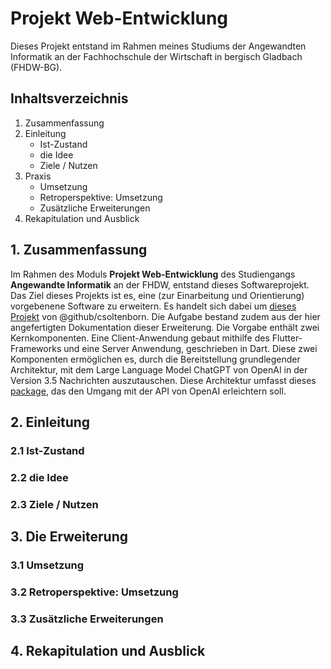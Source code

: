 # Projekt Web-Entwicklung
Dieses Projekt entstand im Rahmen meines Studiums der Angewandten Informatik an der Fachhochschule der Wirtschaft in bergisch Gladbach (FHDW-BG).

## Inhaltsverzeichnis
1. Zusammenfassung
2. Einleitung
    - Ist-Zustand
    - die Idee
    - Ziele / Nutzen
3. Praxis
    - Umsetzung
    - Retroperspektive: Umsetzung
    - Zusätzliche Erweiterungen
4. Rekapitulation und Ausblick

## 1. Zusammenfassung

Im Rahmen des Moduls __Projekt Web-Entwicklung__ des Studiengangs __Angewandte Informatik__ an der FHDW, entstand dieses Softwareprojekt. Das Ziel dieses Projekts ist es, eine (zur Einarbeitung und Orientierung) vorgebenene Software zu erweitern. Es handelt sich dabei um [dieses Projekt](https://github.com/csoltenborn/web_entwicklung_BFAX422A/tree/master) von 
@github/csoltenborn. Die Aufgabe bestand zudem aus der hier angefertigten Dokumentation dieser Erweiterung. 
Die Vorgabe enthält zwei Kernkomponenten. Eine Client-Anwendung gebaut mithilfe des Flutter-Frameworks und eine Server Anwendung, geschrieben in Dart. Diese zwei Komponenten ermöglichen es, durch die Bereitstellung grundlegender Architektur, mit dem Large Language Model ChatGPT von OpenAI in der Version 3.5 Nachrichten auszutauschen. Diese Architektur umfasst dieses [package](https://pub.dev/packages/chat_gpt_sdk), das den Umgang mit der API von OpenAI erleichtern soll.


## 2. Einleitung

### 2.1 Ist-Zustand

### 2.2 die Idee

### 2.3 Ziele / Nutzen

## 3. Die Erweiterung

### 3.1 Umsetzung

### 3.2 Retroperspektive: Umsetzung

### 3.3 Zusätzliche Erweiterungen

## 4. Rekapitulation und Ausblick